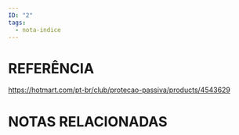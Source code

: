 ```yaml
---
ID: "2"
tags:
  - nota-indice
---
```

# REFERÊNCIA

https://hotmart.com/pt-br/club/protecao-passiva/products/4543629

# NOTAS RELACIONADAS

